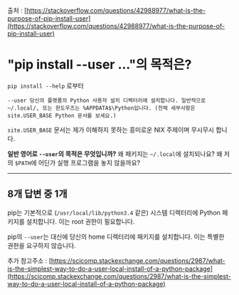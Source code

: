 출처 : [https://stackoverflow.com/questions/42988977/what-is-the-purpose-of-pip-install-user](https://stackoverflow.com/questions/42988977/what-is-the-purpose-of-pip-install-user)

# "pip install --user ..."의 목적은?

`pip install --help` 로부터

```
--user 당신의 플랫폼의 Python 사용자 설치 디렉터리에 설치합니다. 일반적으로 ~/.local/, 또는 윈도우즈는 %APPDATA$\Python입니다. (전체 세부사항은 site.USER_BASE Python 문서를 보세요.)
```

`site.USER_BASE` 문서는 제가 이해하지 못하는 흥미로운 NIX 주제이며 무시무시 합니다.

**일반 영어로 `--user`의 목적은 무엇입니까?** 왜 패키지는 `~/.local`에 설치되나요? 왜 저의 `$PATH`에 어딘가 실행 프로그램을 놓지 않을까요?

---

## 8개 답변 중 1개

pip는 기본적으로 (`/usr/local/lib/python3.4` 같은) 시스템 디렉터리에 Python 패키지를 설치합니다. 이는 root 권한이 필요합니다.

pip의 `--user`는 대신에 당신의 home 디렉터리에 패키지를 설치합니다. 이는 특별한 권한을 요구하지 않습니다.

추가 참고주소 : [https://scicomp.stackexchange.com/questions/2987/what-is-the-simplest-way-to-do-a-user-local-install-of-a-python-package](https://scicomp.stackexchange.com/questions/2987/what-is-the-simplest-way-to-do-a-user-local-install-of-a-python-package)
